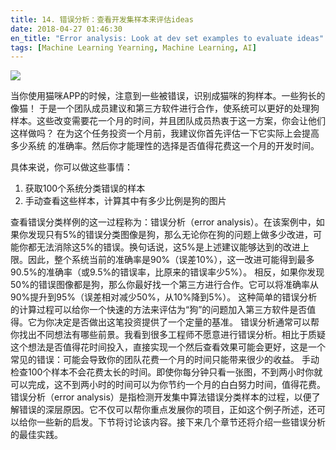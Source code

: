 ```yaml
---
title: 14. 错误分析：查看开发集样本来评估ideas
date: 2018-04-27 01:46:30
en_title: "Error analysis: Look at dev set examples to evaluate ideas"
tags: [Machine Learning Yearning, Machine Learning, AI]
---
```


<img src="https://img.yingjoy.cn/image/2018/04/3-2.jpg" />

当你使用猫咪APP的时候，注意到一些被错误，识别成猫咪的狗样本。一些狗长的像猫！
于是一个团队成员建议和第三方软件进行合作，使系统可以更好的处理狗样本。这些改变需要花一个月的时间，并且团队成员热衷于这一方案，你会让他们这样做吗？
在为这个任务投资一个月前，我建议你首先评估一下它实际上会提高多少系统 的准确率。然后你才能理性的选择是否值得花费这一个月的开发时间。

具体来说，你可以做这些事情：
1.  获取100个系统分类错误的样本
2.  手动查看这些样本，计算其中有多少比例是狗的图片


查看错误分类样例的这一过程称为：错误分析（error analysis）。在该案例中，如果你发现只有5%的错误分类图像是狗，那么无论你在狗的问题上做多少改进，可能你都无法消除这5%的错误。换句话说，这5%是上述建议能够达到的改进上限。因此，整个系统当前的准确率是90%（误差10%），这一改进可能得到最多90.5%的准确率（或9.5%的错误率，比原来的错误率少5%）。 
相反，如果你发现50%的错误图像都是狗，那么你最好找一个第三方进行合作。它可以将准确率从90%提升到95%（误差相对减少50%，从10%降到5%）。
这种简单的错误分析的计算过程可以给你一个快速的方法来评估为“狗”的问题加入第三方软件是否值得。它为你决定是否做出这笔投资提供了一个定量的基准。
错误分析通常可以帮你找出不同想法有哪些前景。我看到很多工程师不愿意进行错误分析。相比于质疑这个想法是否值得花时间投入，直接实现一个然后查看效果可能会更好，这是一个常见的错误：可能会导致你的团队花费一个月的时间只能带来很少的收益。
手动检查100个样本不会花费太长的时间。即使你每分钟只看一张图，不到两小时你就可以完成，这不到两小时的时间可以为你节约一个月的白白努力时间，值得花费。
错误分析（error analysis）是指检测开发集中算法错误分类样本的过程，以便了解错误的深层原因。它不仅可以帮你重点发展你的项目，正如这个例子所述，还可以给你一些新的启发。下节将讨论该内容。接下来几个章节还将介绍一些错误分析的最佳实践。